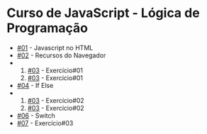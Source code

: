 <h1>Curso de JavaScript - Lógica de Programação</h1>

<ul>
  <li>
    <a href="https://aleretamero.github.io/onebitcode/js1-logica-de-programacao/01-javascript-no-html/">#01</a> - Javascript no HTML
  </li>
  <li>
    <a href="https://aleretamero.github.io/onebitcode/js1-logica-de-programacao/02-recursos-do-navegador/">#02</a> - Recursos do Navegador
  </li>
  <li>
    <ol>
      <li>
        <a href="https://aleretamero.github.io/onebitcode/js1-logica-de-programacao/03-exercicio-01/ex001/">#03</a> - Exercício#01
      </li>
      <li>
        <a href="https://aleretamero.github.io/onebitcode/js1-logica-de-programacao/03-exercicio-01/ex002/">#03</a> - Exercício#01
      </li>
    </ol>
  </li>
  <li>
    <a href="https://aleretamero.github.io/onebitcode/js1-logica-de-programacao/04-if-else/">#04</a> - If Else
  </li>
  <li>
    <ol>
      <li>
        <a href="https://aleretamero.github.io/onebitcode/js1-logica-de-programacao/05-exercicio-02/ex001/">#03</a> - Exercício#02
      </li>
      <li>
        <a href="https://aleretamero.github.io/onebitcode/js1-logica-de-programacao/05-exercicio-02/ex002/">#03</a> - Exercício#02
      </li>
    </ol>
  </li>
  <li>
    <a href="https://aleretamero.github.io/onebitcode/js1-logica-de-programacao/06-switch/">#06</a> - Switch
  </li>
  <li>
    <a href="https://aleretamero.github.io/onebitcode/js1-logica-de-programacao/07-exercicio/">#07</a> - Exercício#03
  </li>
</ul>
